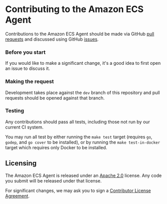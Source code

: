 # Contributing to the Amazon ECS Agent

Contributions to the Amazon ECS Agent should be made via GitHub [pull
requests](https://github.com/adamrbennett/amazon-ecs-agent/pulls) and discussed using
GitHub [issues](https://github.com/adamrbennett/amazon-ecs-agent/issues).

### Before you start

If you would like to make a significant change, it's a good idea to first open
an issue to discuss it.

### Making the request

Development takes place against the `dev` branch of this repository and pull
requests should be opened against that branch.

### Testing

Any contributions should pass all tests, including those not run by our
current CI system.

You may run all test by either running the `make test` target (requires `go`,
`godep`, and `go cover` to be installed), or by running the `make
test-in-docker` target which requires only Docker to be installed.

## Licensing

The Amazon ECS Agent is released under an [Apache
2.0](http://aws.amazon.com/apache-2-0/) license. Any code you submit will be
released under that license.

For significant changes, we may ask you to sign a [Contributor License
Agreement](http://en.wikipedia.org/wiki/Contributor_License_Agreement).
